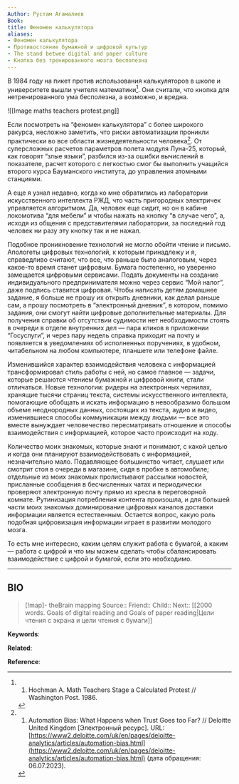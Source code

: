 ```yaml
---
Author: Рустам Агамалиев
Book: 
title: Феномен калькулятора
aliases:
- Феномен калькулятора
- Противостояние бумажной и цифровой культур
- The stand betwee digital and paper culture
- Кнопка без тренированного мозга бесполезна
---
```


В 1984 году на пикет против использования калькуляторов в школе и университете вышли учителя математики[^1]. Они считали, что кнопка для нетренированного ума бесполезна, а возможно, и вредна.

![[Image maths teachers protest.png]]

Если посмотреть на “феномен калькулятора” с более широкого ракурса, несложно заметить, что риски автоматизации проникли практически во все области жизнедеятельности человека[^2]. От суперсложных расчетов параметров полета модуля Луна-25, который, как говорят “злые языки”, разбился из-за ошибки вычислений в показателе, расчет которого с легкостью смог бы выполнить учащийся второго курса Бауманского института, до управления атомными станциями.

А еще я узнал недавно, когда ко мне обратились из лаборатории искусственного интеллекта РЖД, что часть пригородных электричек управляется алгоритмом. Да, человек еще сидит, но он в кабине локомотива “для мебели” и чтобы нажать на кнопку “в случае чего”, а, исходя из общения с представителями лаборатории, за последний год человек ни разу эту кнопку так и не нажал.

Подобное проникновение технологий не могло обойти чтение и письмо. Апологеты цифровых технологий, к которым принадлежу и я, справедливо считают, что все, что раньше было аналоговым, через какое-то время станет цифровым. Бумага постепенно, но уверенно замещается цифровыми сервисами. Подать документы на создание индивидуального предпринимателя можно через сервис “Мой налог”, даже подпись ставится цифровая. Чтобы написать детям домашнее задание, я больше не прошу их открыть дневники, как делал раньше сам, а прошу посмотреть в “электронный дневник”, в котором, помимо задания, они смогут найти цифровые дополнительные материалы. Для получения справки об отсутствии судимости нет необходимости стоять в очереди в отделе внутренних дел — пара кликов в приложении “Госуслуги”, и через пару недель справка приходит на почту и появляется в уведомлениях об исполненных поручениях, в удобном, читабельном на любом компьютере, планшете или телефоне файле.

Изменившийся характер взаимодействия человека с информацией трансформировал стиль работы с ней, но самое главное — задачи, которые решаются чтением бумажной и цифровой книги, стали отличаться. Новые технологии: ридеры на электронных чернилах, хранящие тысячи страниц текста, системы искусственного интеллекта, помогающие обобщать и искать информацию в невообразимо большом объеме неоднородных данных, состоящих из текста, аудио и видео, изменившиеся способы коммуникации между людьми — все это вместе вынуждает человечество пересматривать отношение и способы взаимодействия с информацией, которое часто происходит на ходу.

Количество моих знакомых, которые знают и понимают, с какой целью и когда они планируют взаимодействовать с информацией, незначительно мало. Подавляющее большинство читает, слушает или смотрит стоя в очереди в магазине, сидя в пробке в автомобиле; отдельные из моих знакомых пролистывают рассылки новостей, присланные сообщения в бесчисленных чатах и периодически проверяют электронную почту прямо из кресла в переговорной комнате. Рутинизация потребления контента произошла, и для большей части моих знакомых доминирование цифровых каналов доставки информации является естественным. Остается вопрос, какую роль подобная цифровизация информации играет в развитии молодого мозга.

То есть мне интересно, каким целям служит работа с бумагой, а каким — работа с цифрой и что мы можем сделать чтобы сбалансировать взаимодействие с цифрой и бумагой, если это необходимо.

***
## BIO
> [!map]- theBrain mapping
> Source::
> Friend::
> Child::
> Next:: [[2000 words. Goals of digital reading and Goals of paper reading|Цели чтения с экрана и цели чтения с бумаги]]

**Keywords**:

**Related**:

**Reference**: 

[^1]: 1. Hochman A. Math Teachers Stage a Calculated Protest // Washington Post. 1986.
[^2]: 1. Automation Bias: What Happens when Trust Goes too Far? // Deloitte United Kingdom [Электронный ресурс]. URL: [https://www2.deloitte.com/uk/en/pages/deloitte-analytics/articles/automation-bias.html](https://www2.deloitte.com/uk/en/pages/deloitte-analytics/articles/automation-bias.html) (дата обращения: 06.07.2023).